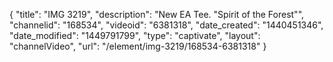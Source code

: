{
    "title": "IMG 3219",
    "description": "New EA Tee. \"Spirit of the Forest\"",
    "channelid": "168534",
    "videoid": "6381318",
    "date_created": "1440451346",
    "date_modified": "1449791799",
    "type": "captivate",
    "layout": "channelVideo",
    "url": "\/element\/img-3219\/168534-6381318"
}